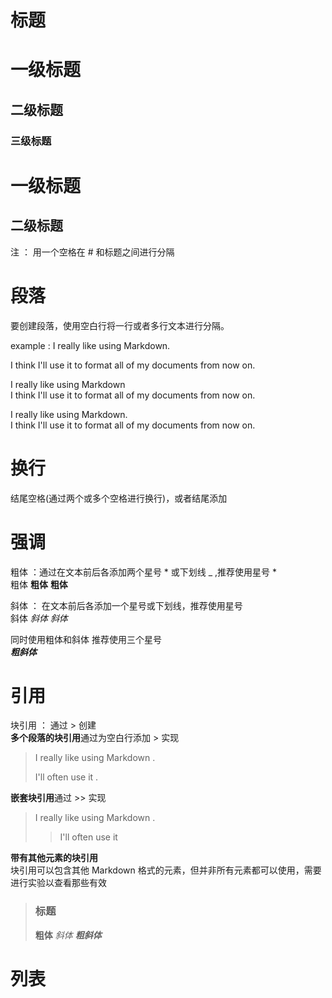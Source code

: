 标题 
======

#    一级标题
##   二级标题
###  三级标题

一级标题
======
二级标题
------

注 ： 用一个空格在 # 和标题之间进行分隔

段落
=====
要创建段落，使用空白行将一行或者多行文本进行分隔。

example : 
I really like using Markdown.

I think I'll use it to format all of my documents from now on.

I really like using Markdown  
I think I'll use it to format all of my documents from now on.

I really like using Markdown.<br>
I think I'll use it to format all of my documents from now on.

换行
=====
结尾空格(通过两个或多个空格进行换行)，或者结尾添加<br>

强调
======
粗体 ：通过在文本前后各添加两个星号 * 或下划线 _ ,推荐使用星号 * <br>
粗体 **粗体** __粗体__

斜体 ： 在文本前后各添加一个星号或下划线，推荐使用星号 <br>
斜体 *斜体* _斜体_

同时使用粗体和斜体 推荐使用三个星号 <br> 
***粗斜体***

引用
======
块引用 ： 通过 > 创建 <br>
**多个段落的块引用**通过为空白行添加 > 实现
> I really like using Markdown .
>
> I'll often use it .

**嵌套块引用**通过 >> 实现
> I really like using Markdown .
>
>> I'll often use it

**带有其他元素的块引用**  <br>
块引用可以包含其他 Markdown 格式的元素，但并非所有元素都可以使用，需要进行实验以查看那些有效 <br>
> ### 标题
> **粗体** *斜体* ***粗斜体***

列表
=======


















